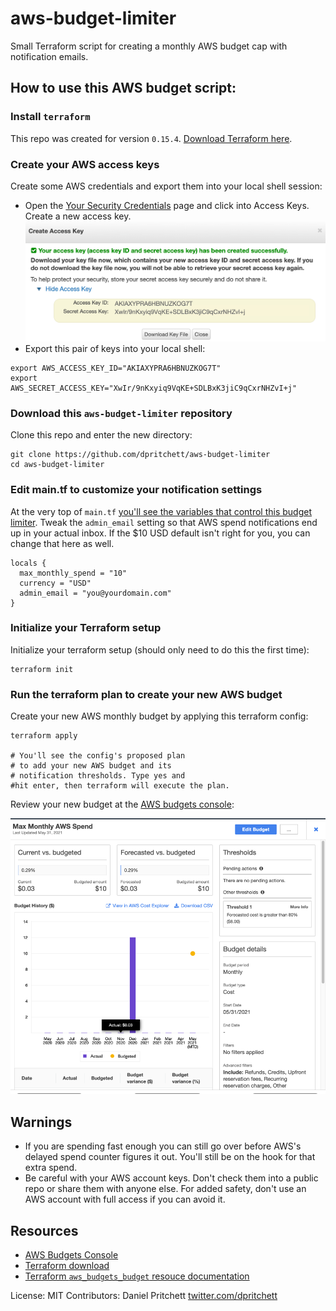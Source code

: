 # aws-budget-limiter

Small Terraform script for creating a monthly AWS budget cap with notification emails.

## How to use this AWS budget script:

### Install `terraform`

This repo was created for version `0.15.4`. [Download Terraform here](https://www.terraform.io/downloads.html).

### Create your AWS access keys

Create some AWS credentials and export them into your local shell session:

- Open the [Your Security Credentials](https://console.aws.amazon.com/iam/home?region=us-east-1#/security_credentials) page and click into Access Keys. Create a new access key.
    ![static/secret_access_key.png](static/secret_access_key.png)
- Export this pair of keys into your local shell:
```shell
export AWS_ACCESS_KEY_ID="AKIAXYPRA6HBNUZKOG7T"
export AWS_SECRET_ACCESS_KEY="XwIr/9nKxyiq9VqKE+SDLBxK3jiC9qCxrNHZvI+j"
```

### Download this `aws-budget-limiter` repository

Clone this repo and enter the new directory:
```shell
git clone https://github.com/dpritchett/aws-budget-limiter
cd aws-budget-limiter
```

### Edit main.tf to customize your notification settings

At the very top of `main.tf` [you'll see the variables that control this budget limiter](main.tf). Tweak the `admin_email` setting so that AWS spend notifications end up in your actual inbox. If the $10 USD default isn't right for you, you can change that here as well.

```hcl
locals {
  max_monthly_spend = "10"
  currency = "USD"
  admin_email = "you@yourdomain.com"
}
```

### Initialize your Terraform setup

Initialize your terraform setup (should only need to do this the first time):
```shell
terraform init
```

### Run the terraform plan to create your new AWS budget

Create your new AWS monthly budget by applying this terraform config:
```shell
terraform apply

# You'll see the config's proposed plan
# to add your new AWS budget and its
# notification thresholds. Type yes and
#hit enter, then terraform will execute the plan.
```

Review your new budget at the [AWS budgets console](https://console.aws.amazon.com/billing/home#/budgets#/home):

![budget_web_view.png](static/budget_web_view.png)

## Warnings

- If you are spending fast enough you can still go over before AWS's delayed spend counter figures it out. You'll still be on the hook for that extra spend.
- Be careful with your AWS account keys. Don't check them into a public repo or share them with anyone else. For added safety, don't use an AWS account with full access if you can avoid it.

## Resources

- [AWS Budgets Console](https://console.aws.amazon.com/billing/home#/budgets#/home)
- [Terraform download](https://www.terraform.io/downloads.html)
- [Terraform `aws_budgets_budget` resouce documentation](https://registry.terraform.io/providers/hashicorp/aws/latest/docs/resources/budgets_budget#budget_type)


License: MIT
Contributors: Daniel Pritchett [twitter.com/dpritchett](https://twitter.com/dpritchett)

